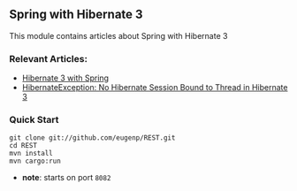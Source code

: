 ## Spring with Hibernate 3

This module contains articles about Spring with Hibernate 3

### Relevant Articles: 

- [Hibernate 3 with Spring](https://www.surya.com/hibernate3-spring)
- [HibernateException: No Hibernate Session Bound to Thread in Hibernate 3](https://www.surya.com/no-hibernate-session-bound-to-thread-exception)

### Quick Start

```
git clone git://github.com/eugenp/REST.git
cd REST
mvn install
mvn cargo:run
```

- **note**: starts on port `8082`
